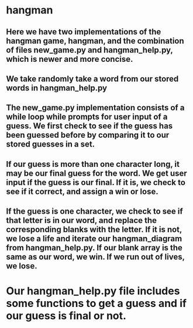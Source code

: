 # hangman

## Here we have two implementations of the hangman game, hangman, and the combination of files new_game.py and hangman_help.py, which is newer and more concise.

## We take randomly take a word from our stored words in hangman_help.py

## The new_game.py implementation consists of a while loop while prompts for user input of a guess. We first check to see if the guess has been guessed before by comparing it to our stored guesses in a set.

## If our guess is more than one character long, it may be our final guess for the word. We get user input if the guess is our final. If it is, we check to see if it correct, and assign a win or lose. 

## If the guess is one character, we check to see if that letter is in our word, and replace the corresponding blanks with the letter. If it is not, we lose a life and iterate our hangman_diagram from hangman_help.py. If our blank array is the same as our word, we win. If we run out of lives, we lose.

# Our hangman_help.py file includes some functions to get a guess and if our guess is final or not.
